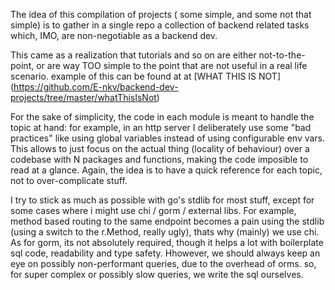 The idea of this compilation of projects ( some simple, and some not that simple) is to gather in a single repo a collection of backend related tasks which, IMO, are non-negotiable as a backend dev.

This came as a realization that tutorials and so on are either not-to-the-point, or are way TOO simple to the point that are not useful in a real life scenario. example of this can be found at at [WHAT THIS IS NOT] (https://github.com/E-nkv/backend-dev-projects/tree/master/whatThisIsNot)

For the sake of simplicity, the code in each module is meant to handle the topic at hand: for example, in an http server I deliberately use some "bad practices" like using global variables instead of using configurable env vars. This allows to just focus on the actual thing (locality of behaviour) over a codebase with N packages and functions, making the code imposible to read at a glance. Again, the idea is to have a quick reference for each topic, not to over-complicate stuff.

I try to stick as much as possible with go's stdlib for most stuff, except for some cases where i might use chi / gorm / external libs. For example, method based routing to the same endpoint becomes a pain using the stdlib (using a switch to the r.Method, really ugly), thats why (mainly) we use chi. As for gorm, its not absolutely required, though it helps a lot with boilerplate sql code, readability and type safety. Hhowever, we should always keep an eye on possibly non-performant queries, due to the overhead of orms. so, for super complex or possibly slow queries, we write the sql ourselves.
